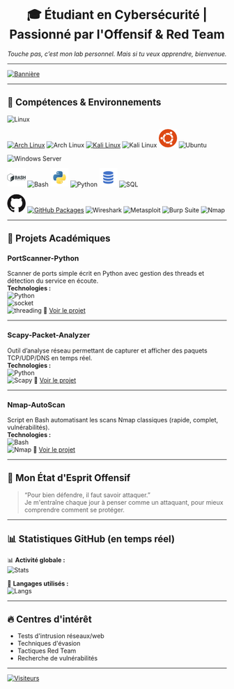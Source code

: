 <div align="center">
  <h1>🎓 Étudiant en Cybersécurité | Passionné par l'Offensif & Red Team</h1>
  <p><em>Touche pas, c’est mon lab personnel. Mais si tu veux apprendre, bienvenue.</em></p>
</div>

---

[![Bannière](https://user-images.githubusercontent.com/79813703/224882534-09d61d4f-f019-45af-819c-918c8a1d3b83.gif)](https://github.com/ilyass-moussa) 

---


## 🔧 Compétences & Environnements

  ![Linux](https://img.shields.io/badge/-Linux-FCC624?logo=linux&logoColor=black)

<a href="https://www.archlinux.org/"><img alt="Arch Linux" title="Arch Linux" src="https://github.com/cheesits456/cheesits456/raw/master/icons/arch.png" height="42"></a>
![Arch Linux](https://img.shields.io/badge/-Arch_Linux-1793D1?logo=arch-linux&logoColor=white)
<a href="https://www.kali.org/"><img alt="Kali Linux" title="Kali Linux" src="https://upload.wikimedia.org/wikipedia/commons/2/2b/Kali-dragon-icon.svg" height="42"></a>
![Kali Linux](https://img.shields.io/badge/-Kali_Linux-557C94?logo=kali-linux&logoColor=white)
<a href="https://ubuntu.com/"><img alt="Ubuntu" title="Ubuntu" src="https://raw.githubusercontent.com/github/explore/80688e429a7d4ef2fca1e82350fe8e3517d3494d/topics/ubuntu/ubuntu.png" height="42"></a>
![Ubuntu](https://img.shields.io/badge/-Ubuntu-E95420?logo=ubuntu&logoColor=white)



  ![Windows Server](https://img.shields.io/badge/-Windows_Server-0078D6?logo=windows&logoColor=white)


<a href="https://www.gnu.org/software/bash/"><img alt="Bash" title="Bash" src="https://raw.githubusercontent.com/github/explore/master/topics/bash/bash.png" height="42"></a>
![Bash](https://img.shields.io/badge/-Bash-121011?logo=gnu-bash&logoColor=white)
<a href="https://www.python.org/"><img alt="Python" title="Python" src="https://raw.githubusercontent.com/github/explore/master/topics/python/python.png" height="42"></a>
![Python](https://img.shields.io/badge/-Python-3776AB?logo=python&logoColor=white)
<a href="https://www.mysql.com/"><img alt="SQL" title="SQL" src="https://raw.githubusercontent.com/github/explore/master/topics/sql/sql.png" height="42"></a>
![SQL](https://img.shields.io/badge/-SQL-4479A1?logo=mysql&logoColor=white)


  <a href="https://github.com/"><img alt="GitHub" title="GitHub" src="https://raw.githubusercontent.com/github/explore/78df643247d429f6cc873026c0622819ad797942/topics/github/github.png" height="42"></a>
<a href="https://github.com/features/packages"><img alt="GitHub Packages" title="GitHub Packages" src="https://github.com/cheesits456/cheesits456/raw/master/icons/packages.png" height="42"></a>
![Wireshark](https://img.shields.io/badge/-Wireshark-1679A7?logo=wireshark&logoColor=white)
![Metasploit](https://img.shields.io/badge/-Metasploit-FF0000?logo=metasploit&logoColor=white)
![Burp Suite](https://img.shields.io/badge/-Burp_Suite-F47C20?logo=burp-suite&logoColor=white)
![Nmap](https://img.shields.io/badge/-Nmap-4F5D95?logo=nmap&logoColor=white)

---

## 🚀 Projets Académiques 

### PortScanner-Python  
Scanner de ports simple écrit en Python avec gestion des threads et détection du service en écoute.  
**Technologies :**  
![Python](https://img.shields.io/badge/Python-3776AB)   
![socket](https://img.shields.io/badge/socket-5C94FB)   
![threading](https://img.shields.io/badge/threading-4B8F75) 
🔗 [Voir le projet](https://github.com/ilyass-moussa/PortScanner-Python)

---

### Scapy-Packet-Analyzer  
Outil d’analyse réseau permettant de capturer et afficher des paquets TCP/UDP/DNS en temps réel.  
**Technologies :**  
![Python](https://img.shields.io/badge/Python-3776AB)   
![Scapy](https://img.shields.io/badge/Scapy-3A8FCD) 
🔗 [Voir le projet](https://github.com/ilyass-moussa/Scapy-Packet-Analyzer)

---

### Nmap-AutoScan  
Script en Bash automatisant les scans Nmap classiques (rapide, complet, vulnérabilités).  
**Technologies :**  
![Bash](https://img.shields.io/badge/Bash-4EAA25)   
![Nmap](https://img.shields.io/badge/Nmap-4F5D95) 
🔗 [Voir le projet](https://github.com/ilyass-moussa/Nmap-AutoScan)

---

## 🧠 Mon État d'Esprit Offensif

> “Pour bien défendre, il faut savoir attaquer.”  
> Je m'entraîne chaque jour à penser comme un attaquant, pour mieux comprendre comment se protéger.

---

## 📊 Statistiques GitHub (en temps réel)

📊 **Activité globale :**  
![Stats](https://github-readme-stats.vercel.app/api?username=ilyass-moussa&show_icons=true&theme=dracula)

🧮 **Langages utilisés :**  
![Langs](https://github-readme-stats.vercel.app/api/top-langs/?username=ilyass-moussa&theme=dracula)

---

## 🔥 Centres d'intérêt 
- Tests d'intrusion réseaux/web  
- Techniques d'évasion  
- Tactiques Red Team  
- Recherche de vulnérabilités  

---



[![Visiteurs](https://visitor-badge.laobi.icu/badge?page_id=ilyass-moussa.ilyass-moussa)](https://github.com/ilyass-moussa)
